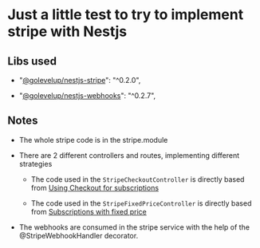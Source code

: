 # Just a little test to try to implement stripe with Nestjs

## Libs used

- "[@golevelup/nestjs-stripe](https://github.com/golevelup/nestjs/tree/master/packages/stripe)": "^0.2.0",

- "[@golevelup/nestjs-webhooks](https://github.com/golevelup/nestjs/tree/master/packages/webhooks)": "^0.2.7",

## Notes

- The whole stripe code is in the stripe.module

- There are 2 different controllers and routes, implementing different strategies

  - The code used in the `StripeCheckoutController` is directly based from [Using Checkout for subscriptions](https://github.com/stripe-samples/checkout-single-subscription/)

  - The code used in the `StripeFixedPriceController` is directly based from [Subscriptions with fixed price](https://github.com/stripe-samples/subscription-use-cases/tree/master/fixed-price-subscriptions/)

- The webhooks are consumed in the stripe service with the help of the @StripeWebhookHandler decorator.
